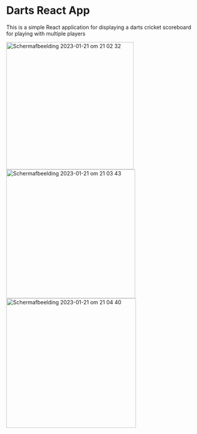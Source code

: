 # Darts React App

This is a simple React application for displaying a darts cricket scoreboard for playing with multiple players

<img align="center" width="338" alt="Scherm­afbeelding 2023-01-21 om 21 02 32" src="https://user-images.githubusercontent.com/34925792/213885138-1a7c71bc-1cf8-4c10-8467-bd3257a0ea60.png">
<img align="center" width="342" alt="Scherm­afbeelding 2023-01-21 om 21 03 43" src="https://user-images.githubusercontent.com/34925792/213885140-4bf9f6a6-36d8-412f-bf5f-548083964b1a.png">
<img align="center" width="344" alt="Scherm­afbeelding 2023-01-21 om 21 04 40" src="https://user-images.githubusercontent.com/34925792/213885144-dd9be7ba-b039-4876-8584-0cae2428127e.png">
